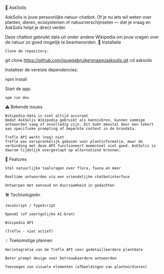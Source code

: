 🌿 AskSolis

AskSolis is jouw persoonlijke natuur-chatbot. Of je nu iets wil weten over planten, dieren, ecosystemen of natuurverschijnselen — stel je vraag en AskSolis helpt je direct verder.

Deze chatbot gebruikt data uit onder andere Wikipedia om jouw vragen over de natuur zo goed mogelijk te beantwoorden.
🚀 Installatie

    Clone de repository:

git clone https://github.com/jouwgebruikersnaam/asksolis.git
cd asksolis

Installeer de vereiste dependencies:

npm install

Start de app:

    npm run dev

⚠️ Bekende issues

    Wikipedia-data is niet altijd accuraat
    Omdat AskSolis Wikipedia gebruikt als kennisbron, kunnen sommige antwoorden vaag of onvolledig zijn. Dit komt meestal door een tekort aan specifieke prompting of beperkte context in de brondata.

    Trefle API werkt (nog) niet
    Trefle was oorspronkelijk gekozen voor plantinformatie, maar de verbinding met deze API functioneert momenteel niet goed. AskSolis is daarom tijdelijk overgestapt op alternatieve bronnen.

🧠 Features

    Stel natuurlijke taalvragen over flora, fauna en meer

    Realtime antwoorden via een vriendelijke chatbotinterface

    Ontworpen met eenvoud en duurzaamheid in gedachten

🛠️ Technologieën

    JavaScript / TypeScript

    OpenAI (of soortgelijke AI-bron)

    Wikipedia API

    (Trefle - niet actief)

💡 Toekomstige plannen

    Herintegratie van de Trefle API voor gedetailleerdere plantdata

    Beter prompt design voor betrouwbaardere antwoorden

    Toevoegen van visuele elementen (afbeeldingen van planten/dieren)
